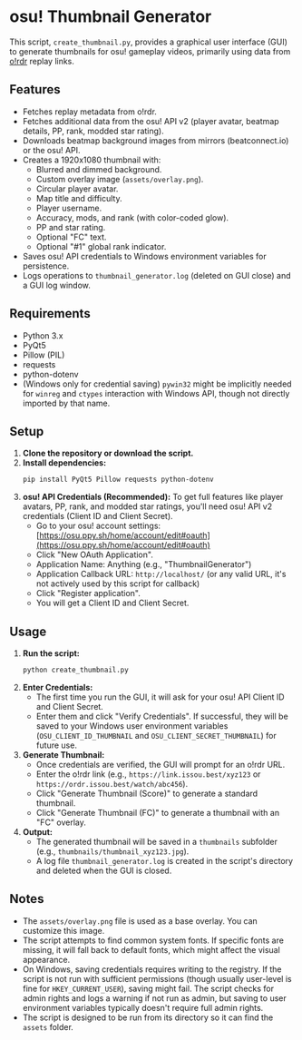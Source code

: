 # osu! Thumbnail Generator

This script, `create_thumbnail.py`, provides a graphical user interface (GUI) to generate thumbnails for osu! gameplay videos, primarily using data from [o!rdr](https://ordr.issou.best/) replay links.

## Features

- Fetches replay metadata from o!rdr.
- Fetches additional data from the osu! API v2 (player avatar, beatmap details, PP, rank, modded star rating).
- Downloads beatmap background images from mirrors (beatconnect.io) or the osu! API.
- Creates a 1920x1080 thumbnail with:
    - Blurred and dimmed background.
    - Custom overlay image (`assets/overlay.png`).
    - Circular player avatar.
    - Map title and difficulty.
    - Player username.
    - Accuracy, mods, and rank (with color-coded glow).
    - PP and star rating.
    - Optional "FC" text.
    - Optional "#1" global rank indicator.
- Saves osu! API credentials to Windows environment variables for persistence.
- Logs operations to `thumbnail_generator.log` (deleted on GUI close) and a GUI log window.

## Requirements

- Python 3.x
- PyQt5
- Pillow (PIL)
- requests
- python-dotenv
- (Windows only for credential saving) `pywin32` might be implicitly needed for `winreg` and `ctypes` interaction with Windows API, though not directly imported by that name.

## Setup

1.  **Clone the repository or download the script.**
2.  **Install dependencies:**
    ```bash
    pip install PyQt5 Pillow requests python-dotenv
    ```
3.  **osu! API Credentials (Recommended):**
    To get full features like player avatars, PP, rank, and modded star ratings, you'll need osu! API v2 credentials (Client ID and Client Secret).
    - Go to your osu! account settings: [https://osu.ppy.sh/home/account/edit#oauth](https://osu.ppy.sh/home/account/edit#oauth)
    - Click "New OAuth Application".
    - Application Name: Anything (e.g., "ThumbnailGenerator")
    - Application Callback URL: `http://localhost/` (or any valid URL, it's not actively used by this script for callback)
    - Click "Register application".
    - You will get a Client ID and Client Secret.

## Usage

1.  **Run the script:**
    ```bash
    python create_thumbnail.py
    ```
2.  **Enter Credentials:**
    - The first time you run the GUI, it will ask for your osu! API Client ID and Client Secret.
    - Enter them and click "Verify Credentials". If successful, they will be saved to your Windows user environment variables (`OSU_CLIENT_ID_THUMBNAIL` and `OSU_CLIENT_SECRET_THUMBNAIL`) for future use.
3.  **Generate Thumbnail:**
    - Once credentials are verified, the GUI will prompt for an o!rdr URL.
    - Enter the o!rdr link (e.g., `https://link.issou.best/xyz123` or `https://ordr.issou.best/watch/abc456`).
    - Click "Generate Thumbnail (Score)" to generate a standard thumbnail.
    - Click "Generate Thumbnail (FC)" to generate a thumbnail with an "FC" overlay.
4.  **Output:**
    - The generated thumbnail will be saved in a `thumbnails` subfolder (e.g., `thumbnails/thumbnail_xyz123.jpg`).
    - A log file `thumbnail_generator.log` is created in the script's directory and deleted when the GUI is closed.

## Notes

- The `assets/overlay.png` file is used as a base overlay. You can customize this image.
- The script attempts to find common system fonts. If specific fonts are missing, it will fall back to default fonts, which might affect the visual appearance.
- On Windows, saving credentials requires writing to the registry. If the script is not run with sufficient permissions (though usually user-level is fine for `HKEY_CURRENT_USER`), saving might fail. The script checks for admin rights and logs a warning if not run as admin, but saving to user environment variables typically doesn't require full admin rights.
- The script is designed to be run from its directory so it can find the `assets` folder.